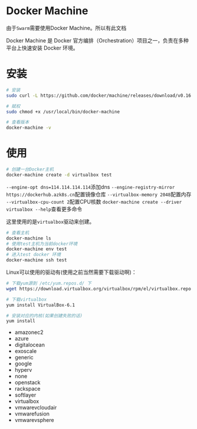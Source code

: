 # Docker Machine 

由于`Swarm`需要使用Docker Machine。所以有此文档

Docker Machine 是 Docker 官方编排（Orchestration）项目之一，负责在多种平台上快速安装 Docker 环境。

# 安装

```sh
# 安装
sudo curl -L https://github.com/docker/machine/releases/download/v0.16.1/docker-machine-`uname -s`-`uname -m` > /usr/local/bin/docker-machine

# 赋权
sudo chmod +x /usr/local/bin/docker-machine

# 查看版本
docker-machine -v

```

# 使用

```sh
# 创建一台Docker主机
docker-machine create -d virtualbox test
```
`--engine-opt dns=114.114.114.114`添加dns
`--engine-registry-mirror https://dockerhub.azk8s.cn`配置镜像仓库
`--virtualbox-memory 2048`配置内存
`--virtualbox-cpu-count 2`配置CPU核数
`docker-machine create --driver virtualbox --help`查看更多命令

这里使用的是`virtualbox`驱动来创建。

```sh
# 查看主机
docker-machine ls
# 使用test主机为当前docker环境
docker-machine env test
# 进入test docker 环境
docker-machine ssh test
```
Linux可以使用的驱动有(使用之前当然需要下载驱动啊)：
```sh
# 下载yum源到 /etc/yum.repos.d/ 下
wget https://download.virtualbox.org/virtualbox/rpm/el/virtualbox.repo

# 下载virtualbox
yum install VirtualBox-6.1

# 安装对应的内核(如果创建失败的话)
yum install 
```
- amazonec2
- azure
- digitalocean
- exoscale
- generic
- google
- hyperv
- none
- openstack
- rackspace
- softlayer
- virtualbox
- vmwarevcloudair
- vmwarefusion
- vmwarevsphere

